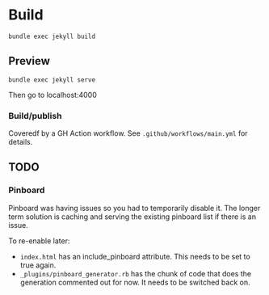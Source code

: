 # Build #

`bundle exec jekyll build`

## Preview ##

`bundle exec jekyll serve`

Then go to localhost:4000

### Build/publish

Coveredf by a GH Action workflow. See `.github/workflows/main.yml` for 
details.



## TODO ##

### Pinboard

Pinboard was having issues so you had to temporarily disable it. The longer term solution is caching and serving the existing pinboard list if there is an issue.

To re-enable later:

* `index.html` has an include_pinboard attribute. This needs to be set to true again.
* `_plugins/pinboard_generator.rb` has the chunk of code that does the generation commented out for now. It needs to be switched back on.


